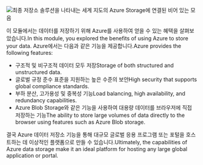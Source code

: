 ![최종 저장소 솔루션을 나타내는 세계 지도의 Azure Storage에 연결된 비어 있는 모음](../media/6-heading.png)

<span data-ttu-id="19728-102">이 모듈에서는 데이터를 저장하기 위해 Azure를 사용하여 얻을 수 있는 혜택을 살펴보았습니다.</span><span class="sxs-lookup"><span data-stu-id="19728-102">In this module, you explored the benefits of using Azure to store your data.</span></span> <span data-ttu-id="19728-103">Azure에서는 다음과 같은 기능을 제공합니다.</span><span class="sxs-lookup"><span data-stu-id="19728-103">Azure provides the following features:</span></span>

- <span data-ttu-id="19728-104">구조적 및 비구조적 데이터 모두 저장</span><span class="sxs-lookup"><span data-stu-id="19728-104">Storage of both structured and unstructured data.</span></span>
- <span data-ttu-id="19728-105">글로벌 규정 준수 표준을 지원하는 높은 수준의 보안</span><span class="sxs-lookup"><span data-stu-id="19728-105">High security that supports global compliance standards.</span></span>
- <span data-ttu-id="19728-106">부하 분산, 고가용성 및 중복성 기능</span><span class="sxs-lookup"><span data-stu-id="19728-106">Load balancing, high availability, and redundancy capabilities.</span></span>
- <span data-ttu-id="19728-107">Azure Blob Storage와 같은 기능을 사용하여 대용량 데이터를 브라우저에 직접 저장하는 기능</span><span class="sxs-lookup"><span data-stu-id="19728-107">The ability to store large volumes of data directly to the browser using features such as Azure Blob storage.</span></span>

<span data-ttu-id="19728-108">결국 Azure 데이터 저장소 기능을 통해 대규모 글로벌 응용 프로그램 또는 포털을 호스트하는 데 이상적인 플랫폼으로 만들 수 있습니다.</span><span class="sxs-lookup"><span data-stu-id="19728-108">Ultimately, the capabilities of Azure data storage make it an ideal platform for hosting any large global application or portal.</span></span>